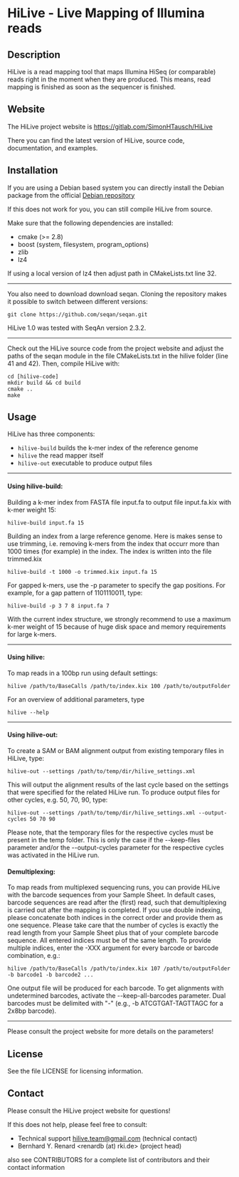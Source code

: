 HiLive - Live Mapping of Illumina reads
=======================================

Description
-----------

HiLive is a read mapping tool that maps Illumina HiSeq (or comparable) 
reads right in the moment when they are produced. This means, read mapping 
is finished as soon as the sequencer is finished.


Website
-------

The HiLive project website is https://gitlab.com/SimonHTausch/HiLive

There you can find the latest version of HiLive, source code, documentation,
and examples.


Installation
------------

If you are using a Debian based system you can directly install the Debian 
package from the official [Debian repository](https://packages.debian.org/sid/hilive "HiLive Debian package")

If this does not work for you, you can still compile HiLive from source.

Make sure that the following dependencies are installed:

 * cmake (>= 2.8)
 * boost (system, filesystem, program\_options)
 * zlib
 * lz4

If using a local version of lz4 then adjust path in CMakeLists.txt line 32.

---

You also need to download download seqan.
Cloning the repository makes it possible to switch between different versions:

    git clone https://github.com/seqan/seqan.git

HiLive 1.0 was tested with SeqAn version 2.3.2.

---

Check out the HiLive source code from the project website and adjust the paths of the
seqan module in the file CMakeLists.txt in the hilive folder (line 41 and 42).
Then, compile HiLive with:

    cd [hilive-code]
    mkdir build && cd build
    cmake ..
    make

Usage
-----

HiLive has three components:

 * ``hilive-build``  builds the k-mer index of the reference genome
 * ``hilive``        the read mapper itself
 * ``hilive-out``    executable to produce output files

---

#### Using hilive-build:

Building a k-mer index from FASTA file input.fa to output file input.fa.kix with k-mer weight 15:

    hilive-build input.fa 15

Building an index from a large reference genome. Here is makes sense to use trimming,
i.e. removing k-mers from the index that occurr more than 1000 times (for example) in
the index. The index is written into the file trimmed.kix

    hilive-build -t 1000 -o trimmed.kix input.fa 15
    
For gapped k-mers, use the -p parameter to specify the gap positions.
For example, for a gap pattern of 1101110011, type:

    hilive-build -p 3 7 8 input.fa 7
    
With the current index structure, we strongly recommend to use a maximum k-mer weight of 15 because of huge disk space and memory requirements for large 
k-mers.

---

#### Using hilive:

To map reads in a 100bp run using default settings:

    hilive /path/to/BaseCalls /path/to/index.kix 100 /path/to/outputFolder

For an overview of additional parameters, type 
	
	hilive --help

---

#### Using hilive-out:

To create a SAM or BAM alignment output from existing temporary files in HiLive, type:

	hilive-out --settings /path/to/temp/dir/hilive_settings.xml

This will output the alignment results of the last cycle based on the settings that were specified for the related HiLive run.
To produce output files for other cycles, e.g. 50, 70, 90, type:

	hilive-out --settings /path/to/temp/dir/hilive_settings.xml --output-cycles 50 70 90
	
Please note, that the temporary files for the respective cycles must be present in the temp folder.
This is only the case if the --keep-files parameter and/or the --output-cycles parameter for the respective cycles was activated in the HiLive run.


#### Demultiplexing:

To map reads from multiplexed sequencing runs, you can provide HiLive with the barcode sequences from your Sample Sheet.
In default cases, barcode sequences are read after the (first) read, such that demultiplexing is carried out after the mapping is completed. 
If you use double indexing, please concatenate both indices in the correct order and provide them as one sequence. Please take care that the number of cycles is exactly the read length from your Sample Sheet plus that of your complete barcode sequence. All entered indices must be of the same length. To provide multiple indices, enter the -XXX argument for every barcode or barcode combination, e.g.:

	hilive /path/to/BaseCalls /path/to/index.kix 107 /path/to/outputFolder -b barcode1 -b barcode2 ...

One output file will be produced for each barcode. To get alignments with undetermined barcodes, activate the --keep-all-barcodes parameter.
Dual barcodes must be delimited with "-" (e.g., -b ATCGTGAT-TAGTTAGC for a 2x8bp barcode).

---

Please consult the project website for more details on the parameters!


License
-------

See the file LICENSE for licensing information.


Contact
-------

Please consult the HiLive project website for questions!

If this does not help, please feel free to consult:

 * Technical support <hilive.team@gmail.com> (technical contact)
 * Bernhard Y. Renard <renardb (at) rki.de> (project head)

also see CONTRIBUTORS for a complete list of contributors and their contact information

